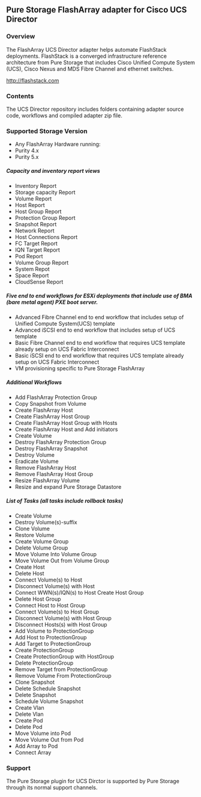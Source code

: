 ## Pure Storage FlashArray adapter for Cisco UCS Director


### Overview
The FlashArray UCS Director adapter helps automate FlashStack deployments.  FlashStack is a converged infrastructure reference architecture from Pure Storage that includes Cisco Unified Compute System (UCS), Cisco Nexus and MDS Fibre Channel and ethernet switches.

http://flashstack.com

### Contents
The UCS Director repository includes folders containing adapter source code, workflows and compiled adapter zip file.

### Supported Storage Version
* Any FlashArray Hardware running:
* Purity 4.x
* Purity 5.x

##### Capacity and inventory report views
* Inventory Report
* Storage capacity Report
* Volume Report
* Host Report
* Host Group Report
* Protection Group Report
* Snapshot Report
* Network Report
* Host Connections Report
* FC Target Report
* IQN Target Report
* Pod Report
* Volume Group Report
* System Repot
* Space Report
* CloudSense Report

##### Five end to end workflows for ESXi deployments that include use of BMA (bare metal agent) PXE boot server.
* Advanced Fibre Channel end to end workflow that includes setup of Unified Compute System(UCS) template
* Advanced iSCSI end to end workflow that includes setup of UCS template
* Basic Fibre Channel end to end workflow that requires UCS template already setup on UCS Fabric Interconnect
* Basic iSCSI end to end workflow that requires UCS template already setup on UCS Fabric Interconnect
* VM provisioning specific to Pure Storage FlashArray

##### Additional Workflows
* Add FlashArray Protection Group
* Copy Snapshot from Volume
* Create FlashArray Host
* Create FlashArray Host Group
* Create FlashArray Host Group with Hosts
* Create FlashArray Host and Add initiators
* Create Volume
* Destroy FlashArray Protection Group
* Destroy FlashArray Snapshot
* Destroy Volume
* Eradicate Volume
* Remove FlashArray Host
* Remove FlashArray Host Group
* Resize FlashArray Volume
* Resize and expand Pure Storage Datastore

##### List of Tasks (all tasks include rollback tasks)
* Create Volume
* Destroy Volume(s)-suffix
* Clone Volume 
* Restore Volume 
* Create Volume Group
* Delete Volume Group
* Move Volume Into Volume Group
* Move Volume Out from Volume Group
* Create Host
* Delete Host
* Connect Volume(s) to Host
* Disconnect Volume(s) with Host
* Connect WWN(s)/IQN(s) to Host Create Host Group
* Delete Host Group
* Connect Host to Host Group
* Connect Volume(s) to Host Group
* Disconnect Volume(s) with Host Group
* Disconnect Hosts(s) with Host Group
* Add Volume to ProtectionGroup
* Add Host to ProtectionGroup
* Add Target to ProtectionGroup
* Create ProtectionGroup
* Create ProtectionGroup with HostGroup
* Delete ProtectionGroup
* Remove Target from ProtectionGroup
* Remove Volume From ProtectionGroup
* Clone Snapshot
* Delete Schedule Snapshot
* Delete Snapshot
* Schedule Volume Snapshot
* Create Vlan
* Delete Vlan
* Create Pod
* Delete Pod
* Move Volume into Pod
* Move Volume Out from Pod
* Add Array to Pod
* Connect Array

### Support
The Pure Storage plugin for UCS Dirctor is supported by Pure Storage through its normal support channels.
